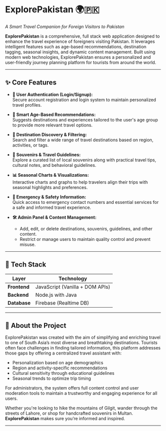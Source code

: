 # ExplorePakistan 🌍🇵🇰  
*A Smart Travel Companion for Foreign Visitors to Pakistan*

**ExplorePakistan** is a comprehensive, full stack web application designed to enhance the travel experience of foreigners visiting Pakistan. It leverages intelligent features such as age-based recommendations, destination tagging, seasonal insights, and dynamic content management. Built using modern web technologies, ExplorePakistan ensures a personalized and user-friendly journey planning platform for tourists from around the world.

---

## ✨ Core Features

- **🔐 User Authentication (Login/Signup):**  
  Secure account registration and login system to maintain personalized travel profiles.

- **🧠 Smart Age-Based Recommendations:**  
  Suggests destinations and experiences tailored to the user's age group to provide more relevant travel options.

- **📍 Destination Discovery & Filtering:**  
  Search and filter a wide range of travel destinations based on region, activities, or tags.

- **🎁 Souvenirs & Travel Guidelines:**  
  Explore a curated list of local souvenirs along with practical travel tips, cultural notes, and behavioral guidelines.

- **📊 Seasonal Charts & Visualizations:**  
  Interactive charts and graphs to help travelers align their trips with seasonal highlights and preferences.

- **🚨 Emergency & Safety Information:**  
  Quick access to emergency contact numbers and essential services for a safe and informed travel experience.

- **🛠️ Admin Panel & Content Management:**  
  - Add, edit, or delete destinations, souvenirs, guidelines, and other content.
  - Restrict or manage users to maintain quality control and prevent misuse.

---

## 🔧 Tech Stack

| Layer        | Technology                      |
|--------------|----------------------------------|
| **Frontend** | JavaScript (Vanilla + DOM APIs) |
| **Backend**  | Node.js with Java               |
| **Database** | Firebase (Realtime DB)          |

---

## 📌 About the Project

ExplorePakistan was created with the aim of simplifying and enriching travel to one of South Asia’s most diverse and breathtaking destinations. Tourists often face challenges in finding tailored information, this platform addresses those gaps by offering a centralized travel assistant with:

- Personalization based on age demographics  
- Region and activity-specific recommendations  
- Cultural sensitivity through educational guidelines  
- Seasonal trends to optimize trip timing  

For administrators, the system offers full content control and user moderation tools to maintain a trustworthy and engaging experience for all users.

Whether you're looking to hike the mountains of Gilgit, wander through the streets of Lahore, or shop for handcrafted souvenirs in Multan. **ExplorePakistan** makes sure you’re informed and inspired.

---



